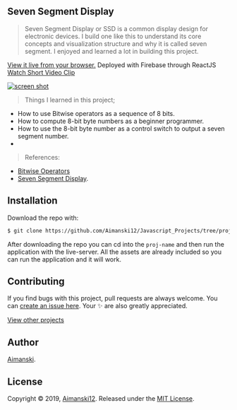 ## Seven Segment Display

> Seven Segment Display or SSD is a common display design for electronic devices. I build one like this to understand its core concepts and visualization structure and why it is called seven segment. I enjoyed and learned a lot in building this project. 

[View it live from your browser.](https://aimanski-js11-sevensegdisplay.firebaseapp.com/) Deployed with Firebase through ReactJS<br>
[Watch Short Video Clip](https://youtu.be/TyO07BxubSg) <br>

<div float="left">
  <a href="https://youtu.be/TyO07BxubSg">
    <img src="https://github.com/Aimanski12/proj-resource/blob/master/libs/proj-js11-sevensegment.gif" alt="screen shot">
  </a>
</div>

> Things I learned in this project;
  * How to use Bitwise operators as a sequence of 8 bits.
  * How to compute 8-bit byte numbers as a beginner programmer. 
  * How to use the 8-bit byte number as a control switch to output a seven segment number.
  *

> References:
  * [Bitwise Operators](https://developer.mozilla.org/en-US/docs/Web/JavaScript/Reference/Operators/Bitwise_Operators)
  * [Seven Segment Display](https://en.wikipedia.org/wiki/Seven-segment_display).

## Installation

Download the repo with:

```bash
$ git clone https://github.com/Aimanski12/Javascript_Projects/tree/proj11 proj-name
```

After downloading the repo you can cd into the `proj-name` and then run the application with the live-server. All the assets are already included so you can run the application and it will work. 

## Contributing

If you find bugs with this project, pull requests are always welcome. You can [create an issue here](https://github.com/Aimanski12/Javascript_Projects/issues/new).
Your :sparkles: are also greatly appreciated.

[View other projects](https://github.com/Aimanski12/Javascript_Projects)

## Author

[Aimanski](https://github.com/Aimanski12).

## License 

Copyright © 2019, [Aimanski12](https://github.com/Aimanski12).
Released under the [MIT License](LICENSE).

